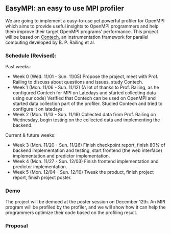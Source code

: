 ## EasyMPI: an easy to use MPI profiler
We are going to implement a easy-to-use yet powerful profiler for OpenMPI which aims to provide useful insights to OpenMPI programmers and help them improve their target OpenMPI programs' performance. This project will be based on [Contech](https://github.com/bprail/contech), an instrumentation framework for parallel computing developed by B. P. Railing et al. 

### Schedule (Revised):
Past weeks:
- Week 0 (Wed. 11/01 - Sun. 11/05) Propose the project, meet with Prof. Railing to discuss about questions and issues, study Contech.
- Week 1 (Mon. 11/06 - Sun. 11/12) (A lot of thanks to Prof. Railing, as he configured Contech for MPI on Latedays and started collecting data using our code) Verified that Contech can be used on OpenMPI and started data collection part of the profiler. Studied Contech and tried to configure it on latedays.
- Week 2 (Mon. 11/13 - Sun. 11/19) Collected data from Prof. Railing on Wednesday, begin testing on the collected data and implementing the backend.

Current & future weeks:
- Week 3 (Mon. 11/20 - Sun. 11/26) Finish checkpoint report, finish 80% of backend implementation and testing, start frontend (the web interface) implementation and predictor implementation. 
- Week 4 (Mon. 11/27 - Sun. 12/03) Finish frontend implementation and predictor implementation.
- Week 5 (Mon. 12/04 - Sun. 12/10) Tweak the product, finish project report, finish project poster.

### Demo
The project will be demoed at the poster session on December 12th. An MPI program will be profiled by the profiler, and we will show how it can help the programmers optimize their code based on the profiling result.

### Proposal

